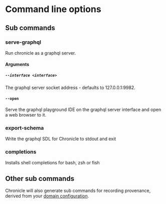 # Command line options

## Sub commands

### serve-graphql

Run chronicle as a graphql server.

#### Arguments

##### `--interface <interface>`

The graphql server socket address - defaults to 127.0.0.1:9982.

#### `--open`

Serve the graphql playground IDE on the graphql server interface and open a web
browser to it.

### export-schema

Write the graphql SDL for Chronicle to stdout and exit

### completions

Installs shell completions for  bash, zsh or fish

## Other sub commands

Chronicle will also generate sub commands for recording provenance, derived from
your [domain configuration](./domain_modelling.md).
